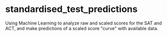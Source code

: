 # standardised_test_predictions
Using Machine Learning to analyze raw and scaled scores for the SAT and ACT, and make predictions of a scaled score "curve" with available data.
